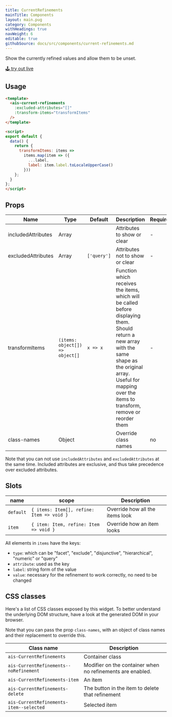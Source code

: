 ```yaml
---
title: CurrentRefinements
mainTitle: Components
layout: main.pug
category: Components
withHeadings: true
navWeight: 6
editable: true
githubSource: docs/src/components/current-refinements.md
---
```


Show the currently refined values and allow them to be unset.

<a class="btn btn-static-theme" href="stories/?selectedKind=CurrentRefinements">🕹 try out live</a>

## Usage

```html
<template>
  <ais-current-refinements
    :excluded-attributes="[]"
    :transform-items="transformItems"
  />
</template>

<script>
export default {
  data() {
    return {
      transformItems: items =>
        items.map(item => ({
          ...label,
          label: item.label.toLocaleUpperCase()
        }))
    };
  }
};
</script>
```

## Props

Name | Type | Default | Description | Required
---|---|---|---|---
includedAttributes | Array | | Attributes to show or clear | -
excludedAttributes | Array | `['query']` | Attributes not to show or clear | -
transformItems | `(items: object[]) => object[]` | `x => x` | Function which receives the items, which will be called before displaying them. Should return a new array with the same shape as the original array. Useful for mapping over the items to transform, remove or reorder them | -
class-names | Object | | Override class names | no

Note that you can not use `includedAttributes` and `excludedAttributes` at the same time. Included attributes are exclusive, and thus take precedence over excluded attributes.

## Slots

name | scope | Description
---|---|---
`default` | `{ items: Item[], refine: Item => void }` | Override how all the items look
`item` | `{ item: Item, refine: Item => void }` | Override how an item looks

All elements in `items` have the keys:

* `type`: which can be "facet", "exclude", "disjunctive", "hierarchical", "numeric" or "query"
* `attribute`: used as the key
* `label`: string form of the value
* `value`: necessary for the refinement to work correctly, no need to be changed

## CSS classes

Here's a list of CSS classes exposed by this widget. To better understand the underlying
DOM structure, have a look at the generated DOM in your browser.

Note that you can pass the prop `class-names`, with an object of class names and their replacement to override this.

Class name | Description
---|---
`ais-CurrentRefinements` | Container class
`ais-CurrentRefinements--noRefinement` | Modifier on the container when no refinements are enabled.
`ais-CurrentRefinements-item` | An item
`ais-CurrentRefinements-delete` | The button in the item to delete that refinement
`ais-CurrentRefinements-item--selected` | Selected item
